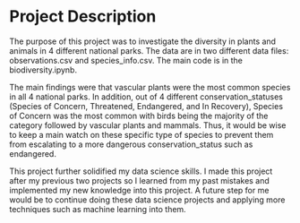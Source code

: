 # Project Description
The purpose of this project was to investigate the diversity in plants and animals in 4 different national parks. The data are in two different data files: observations.csv and species_info.csv. The main code is in the biodiversity.ipynb.

The main findings were that vascular plants were the most common species in all 4 national parks. In addition, out of 4 different conservation_statuses (Species of Concern, Threatened, Endangered, and In Recovery), Species of Concern was the most common with birds being the majority of the category followed by vascular plants and mammals. Thus, it would be wise to keep a main watch on these specific type of species to prevent them from escalating to a more dangerous conservation_status such as endangered.

This project further solidified my data science skills. I made this project after my previous two projects so I learned from my past mistakes and implemented my new knowledge into this project. A future step for me would be to continue doing these data science projects and applying more techniques such as machine learning into them.
